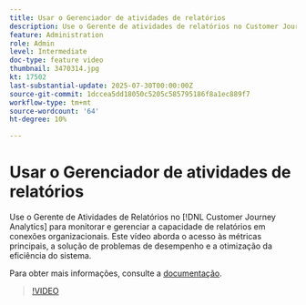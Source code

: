 ```yaml
---
title: Usar o Gerenciador de atividades de relatórios
description: Use o Gerente de atividades de relatórios no Customer Journey Analytics para monitorar e gerenciar a capacidade de relatórios em conexões organizacionais.
feature: Administration
role: Admin
level: Intermediate
doc-type: feature video
thumbnail: 3470314.jpg
kt: 17502
last-substantial-update: 2025-07-30T00:00:00Z
source-git-commit: 1dccea5dd18050c5205c585795186f8a1ec889f7
workflow-type: tm+mt
source-wordcount: '64'
ht-degree: 10%

---
```


# Usar o Gerenciador de atividades de relatórios

Use o Gerente de Atividades de Relatórios no [!DNL Customer Journey Analytics] para monitorar e gerenciar a capacidade de relatórios em conexões organizacionais. Este vídeo aborda o acesso às métricas principais, a solução de problemas de desempenho e a otimização da eficiência do sistema.

Para obter mais informações, consulte a [documentação](https://experienceleague.adobe.com/en/docs/analytics-platform/using/reporting-activity-manager/reporting-activity-overview).

>[!VIDEO](https://video.tv.adobe.com/v/3470314/?learn=on)
